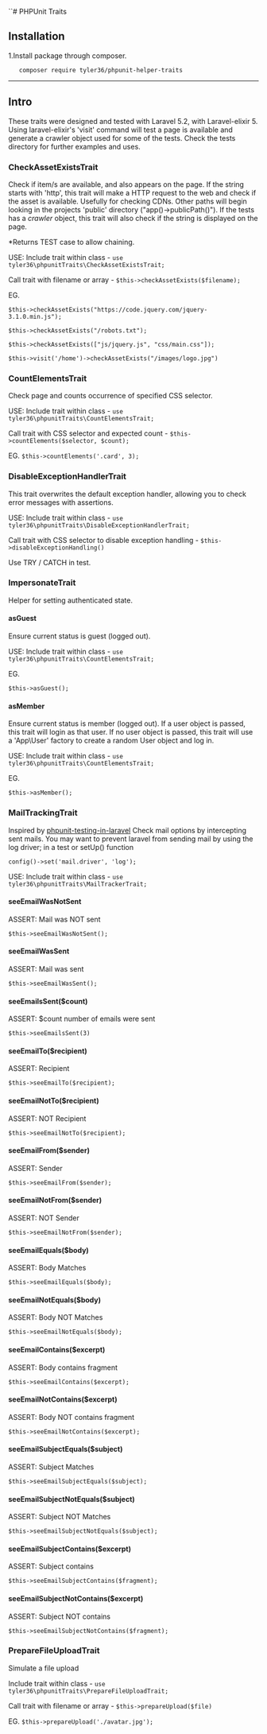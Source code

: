 ``# PHPUnit Traits

## Installation
1.Install package through composer.

```
   composer require tyler36/phpunit-helper-traits
```


 ---
## Intro
These traits were designed and tested with Laravel 5.2, with Laravel-elixir 5.
Using laravel-elixir's 'visit' command will test a page is available and generate a crawler object used for some of the tests.
Check the tests directory for further examples and uses.

### CheckAssetExistsTrait
Check if item/s are available, and also appears on the page.
If the string starts with 'http', this trait will make a HTTP request to the web and check if the asset is available.
Usefully for checking CDNs.
Other paths will begin looking in the projects 'public' directory ("app()->publicPath()").
If the tests has a _crawler_ object, this trait will also check if the string is displayed on the page.

*Returns TEST case to allow chaining.

USE:
Include trait within class -  ```use tyler36\phpunitTraits\CheckAssetExistsTrait;```

Call trait with filename or array - ```$this->checkAssetExists($filename);```


EG.

```$this->checkAssetExists("https://code.jquery.com/jquery-3.1.0.min.js");```

```$this->checkAssetExists("/robots.txt");```

```$this->checkAssetExists(["js/jquery.js", "css/main.css"]);```

```$this->visit('/home')->checkAssetExists("/images/logo.jpg")```


### CountElementsTrait
Check page and counts occurrence of specified CSS selector.

USE:
Include trait within class -  ```use tyler36\phpunitTraits\CountElementsTrait;```

Call trait with CSS selector and expected count - ```$this->countElements($selector, $count);```

EG.
```$this->countElements('.card', 3);```


### DisableExceptionHandlerTrait
This trait overwrites the default exception handler, allowing you to check error messages with assertions.

USE:
Include trait within class -  ```use tyler36\phpunitTraits\DisableExceptionHandlerTrait;```

Call trait with CSS selector to disable exception handling - ```$this->disableExceptionHandling()```

Use TRY / CATCH in test.


### ImpersonateTrait
Helper for setting authenticated state.

#### asGuest
Ensure current status is guest (logged out).

USE:
Include trait within class -  ```use tyler36\phpunitTraits\CountElementsTrait;```

EG.
```
$this->asGuest();
```

#### asMember
Ensure current status is member (logged out).
If a user object is passed, this trait will login as that user.
If no user object is passed, this trait will use a 'App\User' factory to create a random User object and log in.

USE:
Include trait within class -  ```use tyler36\phpunitTraits\CountElementsTrait;```

EG.
```
$this->asMember();
```


### MailTrackingTrait
Inspired by [phpunit-testing-in-laravel](https://laracasts.com/series/phpunit-testing-in-laravel/episodes/12)
Check mail options by intercepting sent mails.
You may want to prevent laravel from sending mail by using the log driver; in a test or setUp() function
```
config()->set('mail.driver', 'log');
```

USE:
Include trait within class -  ```use tyler36\phpunitTraits\MailTrackerTrait;```

#### seeEmailWasNotSent
ASSERT:      Mail was NOT sent
```
$this->seeEmailWasNotSent();
```
#### seeEmailWasSent
ASSERT:      Mail was sent
```
$this->seeEmailWasSent();
```

#### seeEmailsSent($count)
ASSERT:     $count number of emails were sent
```
$this->seeEmailsSent(3)
```

#### seeEmailTo($recipient)
ASSERT:      Recipient
```
$this->seeEmailTo($recipient);
```

#### seeEmailNotTo($recipient)
ASSERT:      NOT Recipient
```
$this->seeEmailNotTo($recipient);
```

#### seeEmailFrom($sender)
ASSERT:      Sender
```
$this->seeEmailFrom($sender);
```

#### seeEmailNotFrom($sender)
ASSERT:      NOT Sender
```
$this->seeEmailNotFrom($sender);
```

#### seeEmailEquals($body)
ASSERT:      Body Matches
```
$this->seeEmailEquals($body);
```

#### seeEmailNotEquals($body)
ASSERT:      Body NOT Matches
```
$this->seeEmailNotEquals($body);
```

#### seeEmailContains($excerpt)
ASSERT:      Body contains fragment
```
$this->seeEmailContains($excerpt);
```

#### seeEmailNotContains($excerpt)
ASSERT:      Body NOT contains fragment
```
$this->seeEmailNotContains($excerpt);
```

#### seeEmailSubjectEquals($subject)
ASSERT:      Subject Matches
```
$this->seeEmailSubjectEquals($subject);
```

#### seeEmailSubjectNotEquals($subject)
ASSERT:      Subject NOT Matches
```
$this->seeEmailSubjectNotEquals($subject);
```

#### seeEmailSubjectContains($excerpt)
ASSERT:      Subject contains
```
$this->seeEmailSubjectContains($fragment);
```


#### seeEmailSubjectNotContains($excerpt)
ASSERT:      Subject NOT contains
```
$this->seeEmailSubjectNotContains($fragment);
```


### PrepareFileUploadTrait
Simulate a file upload

Include trait within class -  ```use tyler36\phpunitTraits\PrepareFileUploadTrait;```

Call trait with filename or array - ```$this->prepareUpload($file)```

EG.
```$this->prepareUpload('./avatar.jpg');```
